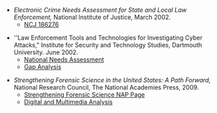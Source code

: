 - *Electronic Crime Needs Assessment for State and Local Law
  Enforcement,* National Institute of Justice, March 2002.
  - [NCJ 186276](http://www.simson.net/ref/2001/NIJ-icove.pdf)

<!-- -->

- ''Law Enforcement Tools and Technologies for Investigating Cyber
  Attacks," Institute for Security and Technology Studies, Dartmouth
  University. June 2002.
  - [National Needs
    Assessment](http://www.simson.net/ref/2002/ISTS1-Dartmouth.pdf)
  - [Gap Analysis](http://www.simson.net/ref/2004/ISTS2-Dartmouth.pdf)

<!-- -->

- *Strengthening Forensic Science in the United States: A Path Forward,*
  National Research Council, The National Academies Press, 2009.
  - [Strengthening Forensic Science NAP
    Page](https://www.nap.edu/catalog/12589/strengthening-forensic-science-in-the-united-states-a-path-forward)
  - [Digital and Multimedia
    Analysis](https://www.nap.edu/read/12589/chapter/7#179)